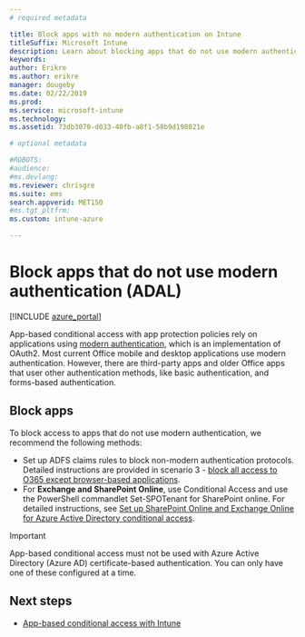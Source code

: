 ```yaml
---
# required metadata

title: Block apps with no modern authentication on Intune
titleSuffix: Microsoft Intune
description: Learn about blocking apps that do not use modern authentication (ADAL) using Microsoft Intune.
keywords:
author: Erikre
ms.author: erikre
manager: dougeby
ms.date: 02/22/2019
ms.prod:
ms.service: microsoft-intune
ms.technology:
ms.assetid: 73db3070-d033-40fb-a8f1-58b9d198021e

# optional metadata

#ROBOTS:
#audience:
#ms.devlang:
ms.reviewer: chrisgre
ms.suite: ems
search.appverid: MET150
#ms.tgt_pltfrm:
ms.custom: intune-azure

---
```


# Block apps that do not use modern authentication (ADAL)

[!INCLUDE [azure_portal](./includes/azure_portal.md)]

App-based conditional access with app protection policies rely on applications using [modern authentication](https://support.office.com/article/Using-Office-365-modern-authentication-with-Office-clients-776c0036-66fd-41cb-8928-5495c0f9168a), which is an implementation of OAuth2. Most current Office mobile and desktop applications use modern authentication. However, there are third-party apps and older Office apps that user other authentication methods, like basic authentication, and forms-based authentication.

## Block apps

To block access to apps that do not use modern authentication, we recommend the following methods:

- Set up ADFS claims rules to block non-modern authentication protocols. Detailed instructions are provided in scenario 3 - [block all access to O365 except browser-based applications](https://technet.microsoft.com/library/dn592182.aspx).
- For **Exchange and SharePoint Online**, use Conditional Access and use the PowerShell commandlet Set-SPOTenant for SharePoint online. For detailed instructions, see [Set up SharePoint Online and Exchange Online for Azure Active Directory conditional access](https://docs.microsoft.com/azure/active-directory/active-directory-conditional-access-no-modern-authentication#legacy-authentication-protocols).


>[!IMPORTANT]
>App-based conditional access must not be used with Azure Active Directory (Azure AD) certificate-based authentication. You can only have one of these configured at a time.

## Next steps

- [App-based conditional access with Intune](app-based-conditional-access-intune.md)
